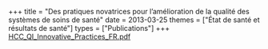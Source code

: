 +++
title = "Des pratiques novatrices pour l’amélioration de la qualité des systèmes de soins de santé"
date = 2013-03-25
themes = ["État de santé et résultats de santé"]
types = ["Publications"]
+++
[HCC_QI_Innovative_Practices_FR.pdf](/files/HCC_QI_Innovative_Practices_FR.pdf)
